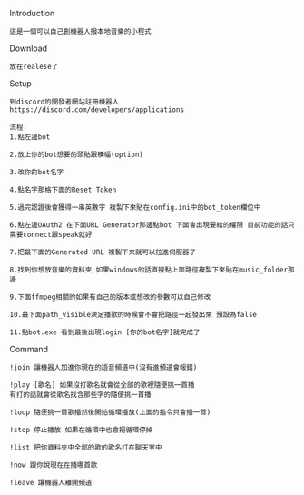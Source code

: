 Introduction

    這是一個可以自己創機器人撥本地音樂的小程式

Download

    放在realese了

Setup

    到discord的開發者網站註冊機器人
    https://discord.com/developers/applications

    流程:
    1.點左邊bot 

    2.放上你的bot想要的頭貼跟橫幅(option)

    3.改你的bot名字

    4.點名字那格下面的Reset Token

    5.過完認證後會獲得一串英數字 複製下來貼在config.ini中的bot_token欄位中

    6.點左邊OAuth2 在下面URL Generator那邊點bot 下面會出現要給的權限 目前功能的話只需要connect跟speak就好

    7.把最下面的Generated URL 複製下來就可以拉進伺服器了

    8.找到你想放音樂的資料夾 如果windows的話直接點上面路徑複製下來貼在music_folder那邊

    9.下面ffmpeg相關的如果有自己的版本或想改的參數可以自己修改

    10.最下面path_visible決定播歌的時候會不會把路徑一起發出來 預設為false

    11.點bot.exe 看到最後出現login [你的bot名字]就完成了

Command

    !join 讓機器人加進你現在的語音頻道中(沒有進頻道會報錯)

    !play [歌名] 如果沒打歌名就會從全部的歌裡隨便挑一首播
    有打的話就會從歌名找含那些字的隨便挑一首播

    !loop 隨便挑一首歌播然後開始循環播放(上面的指令只會播一首)

    !stop 停止播放 如果在循環中也會把循環停掉

    !list 把你資料夾中全部的歌的歌名打在聊天室中

    !now 跟你說現在在播哪首歌

    !leave 讓機器人離開頻道

